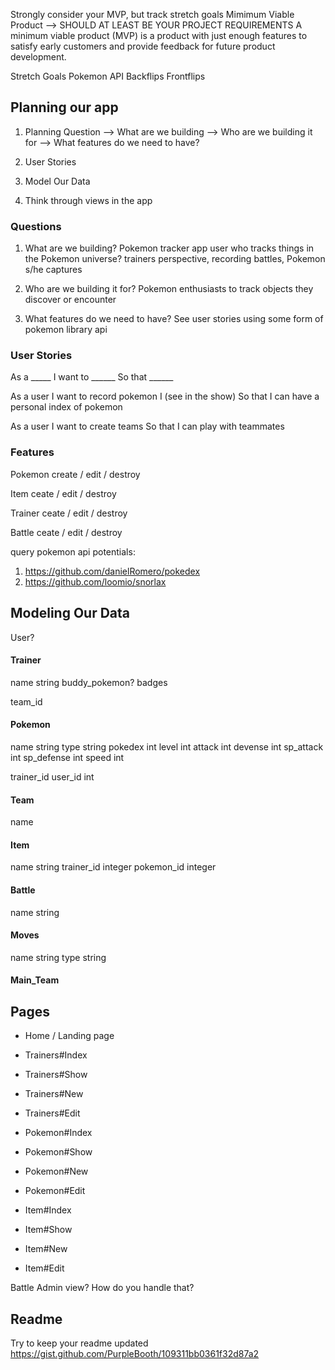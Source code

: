 Strongly consider your MVP, but track stretch goals
Mimimum Viable Product --> SHOULD AT LEAST BE YOUR PROJECT REQUIREMENTS
A minimum viable product (MVP) is a product with just enough features to satisfy early customers and provide feedback for future product development.

Stretch Goals
Pokemon API
Backflips
Frontflips

## Planning our app
1. Planning Question
  --> What are we building
  --> Who are we building it for
  --> What features do we need to have?

2. User Stories
3. Model Our Data
4. Think through views in the app

### Questions
1. What are we building?
  Pokemon tracker app
    user who tracks things in the Pokemon universe?
    trainers perspective, recording battles, Pokemon s/he captures

2. Who are we building it for?
  Pokemon enthusiasts to track objects they discover or encounter

3. What features do we need to have?
 See user stories 
 using some form of pokemon library api

### User Stories
As a _____
I want to ______
So that ______

As a user 
I want to record pokemon I (see in the show)
So that I can have a personal index of pokemon

As a user
I want to create teams
So that I can play with teammates

### Features
Pokemon
  create / edit / destroy

Item 
  ceate / edit / destroy

Trainer 
  ceate / edit / destroy 

Battle
  ceate / edit / destroy 


query pokemon api
potentials: 
1. https://github.com/danielRomero/pokedex
2. https://github.com/loomio/snorlax


## Modeling Our Data
User?

#### Trainer
name string
buddy_pokemon?
badges

team_id

#### Pokemon
name string
type string
pokedex int
level int
attack int
devense int
sp_attack int
sp_defense int
speed int

trainer_id
user_id int

#### Team
name

#### Item
name string
trainer_id integer
pokemon_id integer

#### Battle
name string

#### Moves
name string
type string

#### Main_Team

## Pages 
- Home / Landing page
- Trainers#Index
- Trainers#Show
- Trainers#New
- Trainers#Edit

- Pokemon#Index
- Pokemon#Show
- Pokemon#New
- Pokemon#Edit

- Item#Index
- Item#Show
- Item#New
- Item#Edit

Battle
Admin view? How do you handle that?


## Readme
Try to keep your readme updated 
https://gist.github.com/PurpleBooth/109311bb0361f32d87a2